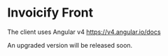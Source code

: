 # Invoicify Front

The client uses Angular v4 https://v4.angular.io/docs

An upgraded version will be released soon.

